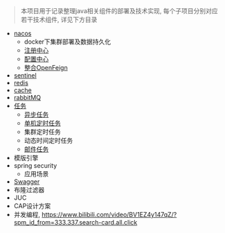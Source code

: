 
> 本项目用于记录整理java相关组件的部署及技术实现, 每个子项目分别对应若干技术组件, 详见下方目录

+ [nacos](../../tree/main/spring-cloud-alibaba-user)
  + docker下集群部署及数据持久化 
  + [注册中心](../../tree/main/spring-cloud-alibaba-user#注册中心)
  + [配置中心](../../tree/main/spring-cloud-alibaba-user#配置中心)
  + [整合OpenFeign](../../tree/main/spring-cloud-alibaba-user#nacos注册中心结合openfeign)
+ [sentinel](../../tree/main/spring-cloud-alibaba-stock)
+ [redis](../../tree/main/redis-demo)
+ [cache](../../tree/main/cache-demo)
+ [rabbitMQ](../../tree/main/rabbitMQ-demo)
+ [任务](../../tree/main/task-demo)
  + [异步任务](../../tree/main/task-demo#异步任务)
  + [单机定时任务](../../tree/main/task-demo#单机定时任务)
  + 集群定时任务
  + 动态时间定时任务
  + [邮件任务](../../tree/main/task-demo#邮件任务)
+ 模版引擎
+ spring security
  + 应用场景
+ [Swagger](../../tree/main/swagger-demo)
+ 布隆过滤器
+ JUC
+ CAP设计方案
+ 并发编程, https://www.bilibili.com/video/BV1EZ4y147qZ/?spm_id_from=333.337.search-card.all.click

  





